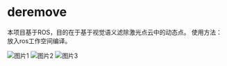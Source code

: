 # deremove

本项目基于ROS，目的在于基于视觉语义滤除激光点云中的动态点。
使用方法：放入ros工作空间编译。

![图片1](https://user-images.githubusercontent.com/42105276/189471464-720cb03c-5e15-4f4e-b5c7-a262ba8cb09b.png)
![图片2](https://user-images.githubusercontent.com/42105276/189471491-cf0fb976-4734-4593-8160-41c606d90227.png)
![图片3](https://user-images.githubusercontent.com/42105276/189471492-9e1b5675-ea8e-4e4b-9252-b13b59cfb2c2.png)
